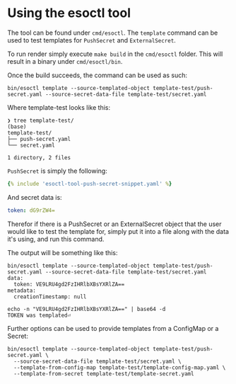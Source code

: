 # Using the esoctl tool

The tool can be found under `cmd/esoctl`. The `template` command can be used to test templates for `PushSecret` and `ExternalSecret`.

To run render simply execute `make build` in the `cmd/esoctl` folder. This will result in a binary under `cmd/esoctl/bin`.

Once the build succeeds, the command can be used as such:

```
bin/esoctl template --source-templated-object template-test/push-secret.yaml --source-secret-data-file template-test/secret.yaml
```

Where template-test looks like this:

```
❯ tree template-test/                                                                                                                                                                                                                   (base)
template-test/
├── push-secret.yaml
└── secret.yaml

1 directory, 2 files
```

`PushSecret` is simply the following:

```yaml
{% include 'esoctl-tool-push-secret-snippet.yaml' %}
```

And secret data is:

```yaml
token: dG9rZW4=
```

Therefor if there is a PushSecret or an ExternalSecret object that the user would like to test the template for,
simply put it into a file along with the data it's using, and run this command.

The output will be something like this:

```
bin/esoctl template --source-templated-object template-test/push-secret.yaml --source-secret-data-file template-test/secret.yaml
data:
  token: VE9LRU4gd2FzIHRlbXBsYXRlZA==
metadata:
  creationTimestamp: null

echo -n "VE9LRU4gd2FzIHRlbXBsYXRlZA==" | base64 -d
TOKEN was templated⏎
```

Further options can be used to provide templates from a ConfigMap or a Secret:
```
bin/esoctl template --source-templated-object template-test/push-secret.yaml \
  --source-secret-data-file template-test/secret.yaml \
  --template-from-config-map template-test/template-config-map.yaml \
  --template-from-secret template-test/template-secret.yaml
```
